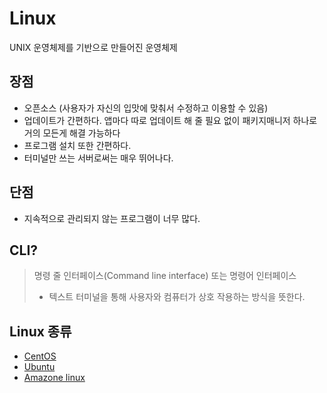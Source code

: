 # Linux
UNIX 운영체제를 기반으로 만들어진 운영체제

## 장점
- 오픈소스 (사용자가 자신의 입맛에 맞춰서 수정하고 이용할 수 있음)
- 업데이트가 간편하다. 앱마다 따로 업데이트 해 줄 필요 없이 패키지매니저 하나로 거의 모든게 해결 가능하다
- 프로그램 설치 또한 간편하다.
- 터미널만 쓰는 서버로써는 매우 뛰어나다.

## 단점
- 지속적으로 관리되지 않는 프로그램이 너무 많다.

## CLI?
> 명령 줄 인터페이스(Command line interface) 또는 명령어 인터페이스
>- 텍스트 터미널을 통해 사용자와 컴퓨터가 상호 작용하는 방식을 뜻한다.

## Linux 종류
- [CentOS](CentOS.md)
- [Ubuntu](Ubuntu.md)
- [Amazone linux](Amazonelinux.md)
